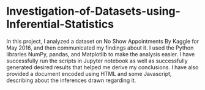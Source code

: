 # Investigation-of-Datasets-using-Inferential-Statistics
In this project, I analyzed a dataset on No Show Appointments By Kaggle for May 2016, and then communicated my findings about it. 
I used the Python libraries NumPy, pandas, and Matplotlib to make the analysis easier.
I have successfully run the scripts in Jupyter notebook as well as successfully generated desired results that helped me 
derive my conclusions.
I have also provided a document encoded using HTML and some Javascript, describing about the inferences drawn regarding it.
